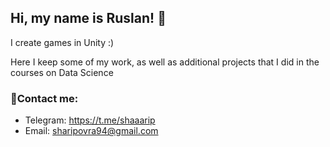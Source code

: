 ## Hi, my name is Ruslan! 👋

I create games in Unity :)

Here I keep some of my work, as well as additional projects that I did in the courses on Data Science


### 📱Contact me:
* Telegram: https://t.me/shaaarip
* Email: sharipovra94@gmail.com
